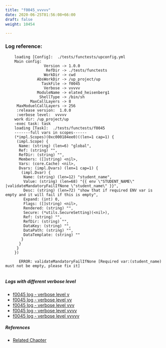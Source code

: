 ```yaml
---
title: "f0045_vvvvv"
date: 2020-06-25T01:56:08+66:00
draft: false
weight: 10454

---
```


### Log reference: <no value>

```
    loading [Config]:  ./tests/functests/upconfig.yml
    Main config:
                 Version -> 1.0.0
                  RefDir -> ./tests/functests
                 WorkDir -> cwd
              AbsWorkDir -> /up_project/up
                TaskFile -> f0045
                 Verbose -> vvvvv
              ModuleName -> elated_heisenberg1
               ShellType -> /bin/sh
           MaxCallLayers -> 8
     MaxModuelCallLayers -> 256
     :release version:  1.0.0
     :verbose level:  vvvvv
    work dir: /up_project/up
    -exec task: task
    loading [Task]:  ./tests/functests/f0045
    -------full vars in scopes------
    (*impl.Scopes)(0xc000184ee0)((len=1 cap=1) {
     (impl.Scope) {
      Name: (string) (len=6) "global",
      Ref: (string) "",
      RefDir: (string) "",
      Members: ([]string) <nil>,
      Vars: (core.Cache) <nil>,
      Dvars: (impl.Dvars) (len=1 cap=1) {
       (impl.Dvar) {
        Name: (string) (len=12) "student_name",
        Value: (string) (len=68) "{{ env \"STUDENT_NAME\" |validateMandatoryFailIfNone \"student_name\" }}",
        Desc: (string) (len=72) "show that if required ENV var is empty and it will fail if this is empty",
        Expand: (int) 0,
        Flags: ([]string) <nil>,
        Rendered: (string) "",
        Secure: (*utils.SecureSetting)(<nil>),
        Ref: (string) "",
        RefDir: (string) "",
        DataKey: (string) "",
        DataPath: (string) "",
        DataTemplate: (string) ""
       }
      }
     }
    })
    
      ERROR: validateMandatoryFailIfNone [Required var:(student_name) must not be empty, please fix it]
    
```

##### Logs with different verbose level
* [f0045 log - verbose level v](../../logs/f0045_v)
* [f0045 log - verbose level vv](../../logs/f0045_vv)
* [f0045 log - verbose level vvv](../../logs/f0045_vvv)
* [f0045 log - verbose level vvvv](../../logs/f0045_vvvv)
* [f0045 log - verbose level vvvvv](../../logs/f0045_vvvvv)

##### References
* [Related Chapter](../../env-vars/f0045)
